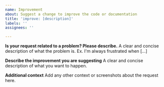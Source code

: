 ```yaml
---
name: Improvement
about: Suggest a change to improve the code or documentation
title: 'improve: [description]'
labels: ''
assignees: ''

---
```


**Is your request related to a problem? Please describe.**
A clear and concise description of what the problem is. Ex. I'm always frustrated when [...]

**Describe the improvement you are suggesting**
A clear and concise description of what you want to happen.

**Additional context**
Add any other context or screenshots about the request here.
